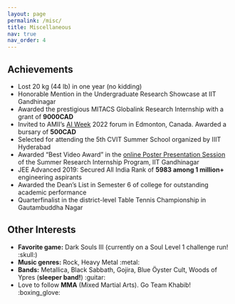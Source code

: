 ```yaml
---
layout: page
permalink: /misc/
title: Miscellaneous
nav: true
nav_order: 4
---
```


<!-- pages/misc.md -->
<div class="projects">
  <h2 class="category"> Achievements </h2>
    <ul>
        <li> 
            Lost 20 kg (44 lb) in one year (no kidding)
        </li>
        <li> 
            Honorable Mention in the Undergraduate Research Showcase at IIT Gandhinagar
        </li>
        <li> 
            Awarded the prestigious MITACS Globalink Research Internship with a grant of <b>9000CAD</b>
        </li>
        <li> 
            Invited to AMII’s <a href="https://www.amii.ca/events/amii-presents-ai-week/">AI Week</a> 2022 forum in Edmonton, Canada. Awarded a bursary of <b>500CAD</b>
        </li>
        <li> 
            Selected for attending the 5th CVIT Summer School organized by IIIT Hyderabad
        </li>
        <li> 
            Awarded “Best Video Award” in the <a href="https://www.youtube.com/watch?v=_3wEY2bX6Ks">online Poster Presentation Session</a> of the Summer Research Internship Program, IIT Gandhinagar
        </li>
        <li> 
            JEE Advanced 2019: Secured All India Rank of <b>5983 among 1 million+</b> engineering aspirants
        </li>
        <li> 
            Awarded the Dean’s List in Semester 6 of college for outstanding academic performance
        </li>
        <li> 
            Quarterfinalist in the district-level Table Tennis Championship in Gautambuddha Nagar
        </li>
    </ul> 

  <h2 class="category"> Other Interests </h2>
    <ul>
        <li> 
            <b>Favorite game:</b> Dark Souls III (currently on a Soul Level 1 challenge run! :skull:)
        </li>
        <li> 
            <b>Music genres:</b> Rock, Heavy Metal :metal:
        </li>
        <li> 
            <b>Bands:</b> Metallica, Black Sabbath, Gojira, Blue Öyster Cult, Woods of Ypres (<b>sleeper band!</b>) :guitar:
        </li>
        <li> 
            Love to follow <b>MMA</b> (Mixed Martial Arts). Go Team Khabib! :boxing_glove:
        </li>
    </ul>
</div>
